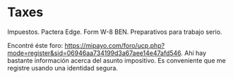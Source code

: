 # Taxes
Impuestos. Pactera Edge. Form W-8 BEN. Preparativos para trabajo serio.

Encontré éste foro: https://mipayo.com/foro/ucp.php?mode=register&sid=06946aa734199d3a67aee14e47afd546. Ahí hay bastante información acerca del asunto impositivo. Es conveniente que me registre usando una identidad segura.
